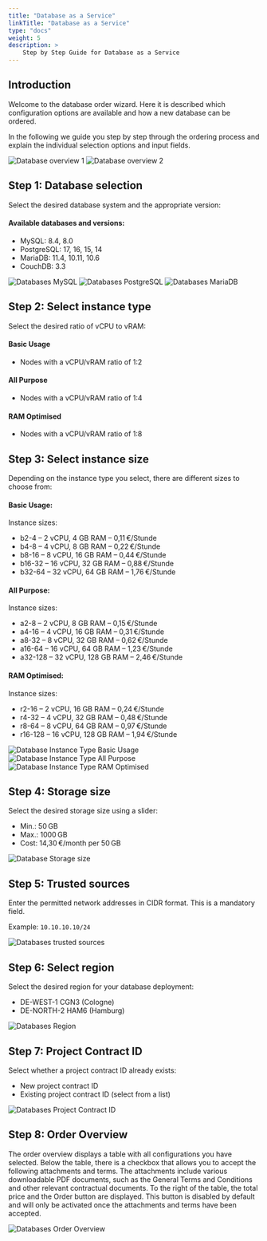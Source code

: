 ```yaml
---
title: "Database as a Service"
linkTitle: "Database as a Service"
type: "docs"
weight: 5
description: >
    Step by Step Guide for Database as a Service
---
```


## Introduction

Welcome to the database order wizard. Here it is described which configuration options are available and how a new database can be ordered.

In the following we guide you step by step through the ordering process and explain the individual selection options and input fields.

![Database overview 1](img/database-overview1.png)
![Database overview 2](img/database-overview2.png)

## Step 1: Database selection

Select the desired database system and the appropriate version:

#### Available databases and versions:

- MySQL: 8.4, 8.0
- PostgreSQL: 17, 16, 15, 14
- MariaDB: 11.4, 10.11, 10.6
- CouchDB: 3.3

![Databases MySQL](img/database-mysql.png)
![Databases PostgreSQL](img/database-postgres.png)
![Databases MariaDB](img/database-mariadb.png)

## Step 2: Select instance type

Select the desired ratio of vCPU to vRAM:

#### Basic Usage
- Nodes with a vCPU/vRAM ratio of 1:2

#### All Purpose
- Nodes with a vCPU/vRAM ratio of 1:4

#### RAM Optimised
- Nodes with a vCPU/vRAM ratio of 1:8

## Step 3: Select instance size

Depending on the instance type you select, there are different sizes to choose from:

#### Basic Usage:

Instance sizes:
- b2-4 – 2 vCPU, 4 GB RAM – 0,11 €/Stunde
- b4-8 – 4 vCPU, 8 GB RAM – 0,22 €/Stunde
- b8-16 – 8 vCPU, 16 GB RAM – 0,44 €/Stunde
- b16-32 – 16 vCPU, 32 GB RAM – 0,88 €/Stunde
- b32-64 – 32 vCPU, 64 GB RAM – 1,76 €/Stunde

#### All Purpose:

Instance sizes:
- a2-8 – 2 vCPU, 8 GB RAM – 0,15 €/Stunde
- a4-16 – 4 vCPU, 16 GB RAM – 0,31 €/Stunde
- a8-32 – 8 vCPU, 32 GB RAM – 0,62 €/Stunde
- a16-64 – 16 vCPU, 64 GB RAM – 1,23 €/Stunde
- a32-128 – 32 vCPU, 128 GB RAM – 2,46 €/Stunde

#### RAM Optimised:

Instance sizes:
- r2-16 – 2 vCPU, 16 GB RAM – 0,24 €/Stunde
- r4-32 – 4 vCPU, 32 GB RAM – 0,48 €/Stunde
- r8-64 – 8 vCPU, 64 GB RAM – 0,97 €/Stunde
- r16-128 – 16 vCPU, 128 GB RAM – 1,94 €/Stunde

![Database Instance Type Basic Usage](img/database-basic-usage.png)
![Database Instance Type All Purpose](img/database-all-purpose.png)
![Database Instance Type RAM Optimised](img/database-ram.png)

## Step 4: Storage size

Select the desired storage size using a slider:

- Min.: 50 GB
- Max.: 1000 GB
- Cost: 14,30 €/month per 50 GB

![Database Storage size](img/database-storage-size.png)

## Step 5: Trusted sources

Enter the permitted network addresses in CIDR format.
This is a mandatory field.

Example:
`10.10.10.10/24`

![Databases trusted sources](img/database-sources.png)

## Step 6: Select region

Select the desired region for your database deployment:

- DE-WEST-1 CGN3 (Cologne)
- DE-NORTH-2 HAM6 (Hamburg)

![Databases Region](img/database-region.png)

## Step 7: Project Contract ID

Select whether a project contract ID already exists:

- New project contract ID
- Existing project contract ID (select from a list)

![Databases Project Contract ID](img/database-existing-project.png)

## Step 8: Order Overview

The order overview displays a table with all configurations you have selected.
Below the table, there is a checkbox that allows you to accept the following attachments and terms.
The attachments include various downloadable PDF documents, such as the General Terms and Conditions and other relevant contractual documents.
To the right of the table, the total price and the Order button are displayed.
This button is disabled by default and will only be activated once the attachments and terms have been accepted.

![Databases Order Overview](img/database-order-overview.png)
